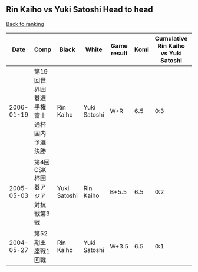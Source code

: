 ## Rin Kaiho vs Yuki Satoshi Head to head

[Back to ranking](../../index.md)




| **Date** | **Comp** | **Black** | **White** | **Game result** | **Komi** | **Cumulative Rin Kaiho vs Yuki Satoshi** | **Rin Kaiho streak** | **Yuki Satoshi streak** | 
| --- | --- | --- | --- | --- | --- | --- | --- | --- |
| 2006-01-19 | 第19回世界囲碁選手権富士通杯国内予選決勝 | Rin Kaiho | Yuki Satoshi | W+R | 6.5 | 0:3 | 0 | 3 | 
| 2005-05-03 | 第4回CSK杯囲碁アジア対抗戦第3戦 | Yuki Satoshi | Rin Kaiho | B+5.5 | 6.5 | 0:2 | 0 | 2 | 
| 2004-05-27 | 第52期王座戦1回戦 | Rin Kaiho | Yuki Satoshi | W+3.5 | 6.5 | 0:1 | 0 | 1 |




